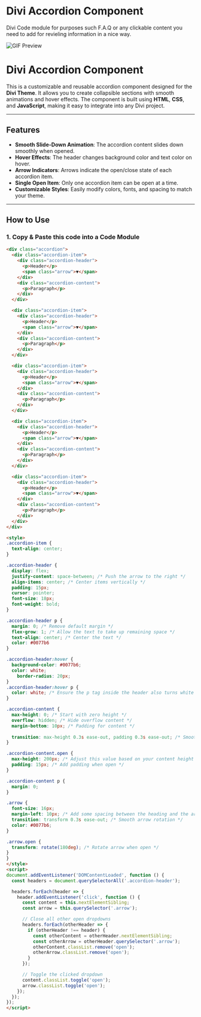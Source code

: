 

# Divi Accordion Component
Divi Code module for purposes such F.A.Q or any clickable content you need to add for revieling information in a nice way.

![GIF Preview](https://github.com/danielfrrokaj/Divi-Code-Module---F.A.Q-Free-to-use/blob/main/assets/demo.gif?raw=true)


# Divi Accordion Component

This is a customizable and reusable accordion component designed for the **Divi Theme**. It allows you to create collapsible sections with smooth animations and hover effects. The component is built using **HTML**, **CSS**, and **JavaScript**, making it easy to integrate into any Divi project.

---

## Features

- **Smooth Slide-Down Animation**: The accordion content slides down smoothly when opened.
- **Hover Effects**: The header changes background color and text color on hover.
- **Arrow Indicators**: Arrows indicate the open/close state of each accordion item.
- **Single Open Item**: Only one accordion item can be open at a time.
- **Customizable Styles**: Easily modify colors, fonts, and spacing to match your theme.

---

## How to Use

### 1. Copy & Paste this code into a Code Module

```html
<div class="accordion">
  <div class="accordion-item">
    <div class="accordion-header">
      <p>Header</p>
      <span class="arrow">▼</span>
    </div>
    <div class="accordion-content">
      <p>Paragraph</p>
    </div>
  </div>

  <div class="accordion-item">
    <div class="accordion-header">
      <p>Header</p>
      <span class="arrow">▼</span>
    </div>
    <div class="accordion-content">
      <p>Paragraph</p>
    </div>
  </div>

  <div class="accordion-item">
    <div class="accordion-header">
      <p>Header</p>
      <span class="arrow">▼</span>
    </div>
    <div class="accordion-content">
      <p>Paragraph</p>
    </div>
  </div>

  <div class="accordion-item">
    <div class="accordion-header">
      <p>Header</p>
      <span class="arrow">▼</span>
    </div>
    <div class="accordion-content">
      <p>Paragraph</p>
    </div>
  </div>

  <div class="accordion-item">
    <div class="accordion-header">
      <p>Header</p>
      <span class="arrow">▼</span>
    </div>
    <div class="accordion-content">
      <p>Paragraph</p>
    </div>
  </div>
</div>

<style>
.accordion-item {
  text-align: center;
}

.accordion-header {
  display: flex;
  justify-content: space-between; /* Push the arrow to the right */
  align-items: center; /* Center items vertically */
  padding: 15px;
  cursor: pointer;
  font-size: 18px;
  font-weight: bold;
}

.accordion-header p {
  margin: 0; /* Remove default margin */
  flex-grow: 1; /* Allow the text to take up remaining space */
  text-align: center; /* Center the text */
  color: #0077b6
}

.accordion-header:hover {
  background-color: #0077b6;
  color: white;
	border-radius: 20px;
}
.accordion-header:hover p {
  color: white; /* Ensure the p tag inside the header also turns white on hover */
}

.accordion-content {
  max-height: 0; /* Start with zero height */
  overflow: hidden; /* Hide overflow content */
  margin-bottom: 10px; /* Padding for content */
  
  transition: max-height 0.3s ease-out, padding 0.3s ease-out; /* Smooth transition */
}

.accordion-content.open {
  max-height: 200px; /* Adjust this value based on your content height */
  padding: 15px; /* Add padding when open */
}

.accordion-content p {
  margin: 0;
}

.arrow {
  font-size: 16px;
  margin-left: 10px; /* Add some spacing between the heading and the arrow */
  transition: transform 0.3s ease-out; /* Smooth arrow rotation */
  color: #0077b6;
}

.arrow.open {
  transform: rotate(180deg); /* Rotate arrow when open */
}
}
</style>
<script>
document.addEventListener('DOMContentLoaded', function () {
  const headers = document.querySelectorAll('.accordion-header');

  headers.forEach(header => {
    header.addEventListener('click', function () {
      const content = this.nextElementSibling;
      const arrow = this.querySelector('.arrow');

      // Close all other open dropdowns
      headers.forEach(otherHeader => {
        if (otherHeader !== header) {
          const otherContent = otherHeader.nextElementSibling;
          const otherArrow = otherHeader.querySelector('.arrow');
          otherContent.classList.remove('open');
          otherArrow.classList.remove('open');
        }
      });

      // Toggle the clicked dropdown
      content.classList.toggle('open');
      arrow.classList.toggle('open');
    });
  });
});
</script>
